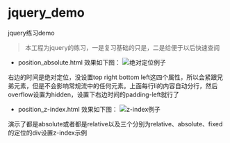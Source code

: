 # jquery_demo
jquery练习demo

> 本工程为jquery的练习，一是复习基础的只是，二是给便于以后快速查阅


- position_absolute.html  效果如下图：
![绝对定位例子](https://github.com/GrayOxygen/jquery_demo/blob/master/%E5%AE%9A%E4%BD%8D/position_absolute_%E6%BC%94%E7%A4%BA%E5%9B%BE.png "绝对定位")

右边的时间是绝对定位，没设置top right bottom left这四个属性，所以会紧跟兄弟元素，但是不会影响常规流中的任何元素。上面每行li的内容自动分行，然后overflow设置为hidden，设置下右边时间的padding-left就行了

- position_z-index.html   效果如下图：
![z-index例子](https://github.com/GrayOxygen/jquery_demo/blob/master/%E5%AE%9A%E4%BD%8D/position_z-index_%E6%BC%94%E7%A4%BA%E5%9B%BE.png "z-index例子")

演示了都是absolute或者都是relative以及三个分别为relative、absolute、fixed的定位的div设置z-index示例
